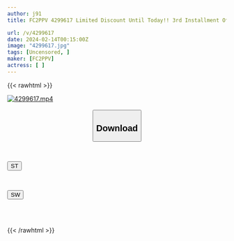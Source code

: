 ```yaml
---
author: j91
title: FC2PPV 4299617 Limited Discount Until Today!! 3rd Installment Of A 3-Night, 4-Day Insemination Affair Trip With A Beautiful Hakata Wife Who Loves Her Ex-Husband! After Ejaculating Into A Married Woman, There Is Semen In It ⚪︎ A Video Where I Tried To Increase The Pregnancy Rate By Covering It And Leaving It Overnight Lol

url: /v/4299617
date: 2024-02-14T00:15:00Z
image: "4299617.jpg"
tags: [Uncensored, ]
maker: [FC2PPV]
actress: [ ]
---
```



{{< rawhtml >}}

<div class="video" data-videoid="bKgxoOzjbzFJPa">
    <a href="javascript:;">
        <img src="/v/4299617/4299617.jpg" width="WIDTH" height="HEIGHT" alt="4299617.mp4" loading="lazy">
    </a>
</div>

<script type="text/javascript" src="https://j91.asia/asset/on-demand-st.js"></script>

<br>
  <link rel="stylesheet" href="https://j91.asia/asset/bs5.css">
  
  <center>
  <button class="btn btn-primary" type="button" data-bs-toggle="collapse" data-bs-target=".multi-collapse" aria-expanded="false" aria-controls="multiCollapseExample1 multiCollapseExample2"><h2>Download</h2></button></center>
</p>
<div class="row">
  <div class="col">
    <div class="collapse multi-collapse" id="multiCollapseExample1">
      <div class="card card-body">
	      	      <br>
<div class="buttons">  
<p><a href="https://streamtape.to/v/bKgxoOzjbzFJPa" target="_blank"><button class="btn-hover color-3"><i class="fa fa-download"></i> ST</button></a></p></div>
    </div>
  </div>
</div>
  <div class="col">
    <div class="collapse multi-collapse" id="multiCollapseExample2">
      <div class="card card-body">
	      <br>
<div class="buttons">
<p><a href="https://cdnwish.com/0tb9qlocc7qo" target="_blank"><button class="btn-hover color-2"><i class="fa fa-download"></i> SW</button></a></p></div>
<br><br>
      </div>
    </div>
  </div>
</div>

{{< /rawhtml >}}